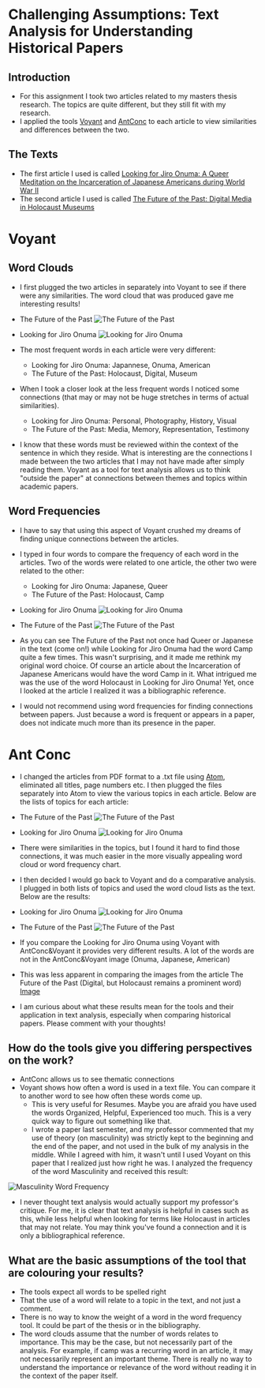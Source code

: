 # Challenging Assumptions: Text Analysis for Understanding Historical Papers 

## Introduction 
- For this assignment I took two articles related to my masters thesis research. The topics are quite different, but they still fit with my research. 
- I applied the tools [Voyant](http://voyant-tools.org/) and [AntConc](http://www.laurenceanthony.net/software.html) to each article to view similarities and differences between the two. 

## The Texts 
- The first article I used is called [Looking for Jiro Onuma: A Queer Meditation on the Incarceration of Japanese Americans during World War II](http://glq.dukejournals.org/content/20/3/241.abstract)
- The second article I used is called [The Future of the Past: Digital Media in Holocaust Museums](http://www.tandfonline.com/doi/abs/10.1080/17504902.2014.11435374)


# Voyant 

## Word Clouds
- I first plugged the two articles in separately into Voyant to see if there were any similarities. The word cloud that was produced gave me interesting results! 
- The Future of the Past
![The Future of the Past](https://cloud.githubusercontent.com/assets/14874397/12537675/b2396c48-c292-11e5-9f9f-43c1239f3b10.png) 

- Looking for Jiro Onuma 
![Looking for Jiro Onuma](https://github.com/elisebigley/text-analysis-assignment/blob/master/Looking%20for%20Onuma.png?raw=true) 
- The most frequent words in each article were very different: 
	- Looking for Jiro Onuma: Japannese, Onuma, American 
	- The Future of the Past: Holocaust, Digital, Museum 
- When I took a closer look at the less frequent words I noticed some connections (that may or may not be huge stretches in terms of actual similarities). 
	- Looking for Jiro Onuma: Personal, Photography, History, Visual
	- The Future of the Past: Media, Memory, Representation, Testimony
- I know that these words must be reviewed within the context of the sentence in which they reside. What is interesting are the connections I made between the two articles that I may not have made after simply reading them. Voyant as a tool for text analysis allows us to think "outside the paper" at connections between themes and topics within academic papers. 

## Word Frequencies 
- I have to say that using this aspect of Voyant crushed my dreams of finding unique connections between the articles. 
- I typed in four words to compare the frequency of each word in the articles. Two of the words were related to one article, the other two were related to the other: 
	- Looking for Jiro Onuma: Japanese, Queer 
	- The Future of the Past: Holocaust, Camp
- Looking for Jiro Onuma
![Looking for Jiro Onuma](https://github.com/elisebigley/text-analysis-assignment/blob/master/Onuma%20Word%20Frequency.png?raw=true)

- The Future of the Past
![The Future of the Past](https://github.com/elisebigley/text-analysis-assignment/blob/master/Digital%20Media%20Word%20Frequency.png?raw=true) 
- As you can see The Future of the Past not once had Queer or Japanese in the text (come on!) while Looking for Jiro Onuma had the word Camp quite a few times. This wasn't surprising, and it made me rethink my original word choice. Of course an article about the Incarceration of Japanese Americans would have the word Camp in it. What intrigued me was the use of the word Holocaust in Looking for Jiro Onuma! Yet, once I looked at the article I realized it was a bibliographic reference. 
- I would not recommend using word frequencies for finding connections between papers. Just because a word is frequent or appears in a paper, does not indicate much more than its presence in the paper. 

# Ant Conc
- I changed the articles from PDF format to a .txt file using [Atom](https://atom.io/), eliminated all titles, page numbers etc. I then plugged the files separately into Atom to view the various topics in each article. Below are the lists of topics for each article: 
- The Future of the Past
![The Future of the Past](https://github.com/elisebigley/text-analysis-assignment/blob/master/Digital%20Media%20and%20the%20Holocaust.png?raw=true)

- Looking for Jiro Onuma 
![Looking for Jiro Onuma](https://github.com/elisebigley/text-analysis-assignment/blob/master/Looking%20for%20Jiro%20Onuma.png?raw=true)
- There were similarities in the topics, but I found it hard to find those connections, it was much easier in the more visually appealing word cloud or word frequency chart. 
- I then decided I would go back to Voyant and do a comparative analysis. I plugged in both lists of topics and used the word cloud lists as the text. Below are the results: 
- Looking for Jiro Onuma 
![Looking for Jiro Onuma](https://github.com/elisebigley/text-analysis-assignment/blob/master/Onuma%20Topic%20Analysis.png?raw=true)

- The Future of the Past 
![The Future of the Past](https://github.com/elisebigley/text-analysis-assignment/blob/master/Dig%20Holocaust%20Topic%20Analysis.png?raw=true) 
- If you compare the Looking for Jiro Onuma using Voyant with AntConc&Voyant it provides very different results. A lot of the words are not in the AntConc&Voyant image (Onuma, Japanese, American) 
- This was less apparent in comparing the images from the article The Future of the Past (Digital, but Holocaust remains a prominent word) 
[Image](https://github.com/elisebigley/text-analysis-assignment/blob/master/Dig%20Holocaust%20Topic%20Analysis.png?raw=true)
- I am curious about what these results mean for the tools and their application in text analysis, especially when comparing historical papers. Please comment with your thoughts! 

## How do the tools give you differing perspectives on the work? 
- AntConc allows us to see thematic connections 
- Voyant shows how often a word is used in a text file. You can compare it to another word to see how often these words come up. 
	- This is very useful for Resumes. Maybe you are afraid you have used the words Organized, Helpful, Experienced too much. This is a very quick way to figure out something like that.
	- I wrote a paper last semester, and my professor commented that my use of theory (on masculinity) was strictly kept to the beginning and the end of the paper, and not used in the bulk of my analysis in the middle. While I agreed with him, it wasn't until I used Voyant on this paper that I realized just how right he was. I analyzed the frequency of the word Masculinity and received this result: 

![Masculinity Word Frequency](https://github.com/elisebigley/text-analysis-assignment/blob/master/Word%20Frequency%20Masculinity.png?raw=true)
	
- I never thought text analysis would actually support my professor's critique. For me, it is clear that text analysis is helpful in cases such as this, while less helpful when looking for terms like Holocaust in articles that may not relate. You may think you've found a connection and it is only a bibliographical reference. 

## What are the basic assumptions of the tool that are colouring your results?
- The tools expect all words to be spelled right 
- That the use of a word will relate to a topic in the text, and not just a comment. 
- There is no way to know the weight of a word in the word frequency tool. It could be part of the thesis or in the bibliography. 
- The word clouds assume that the number of words relates to importance. This may be the case, but not necessarily part of the analysis. For example, if camp was a recurring word in an article, it may not necessarily represent an important theme. There is really no way to understand the importance or relevance of the word without reading it in the context of the paper itself. 


 
